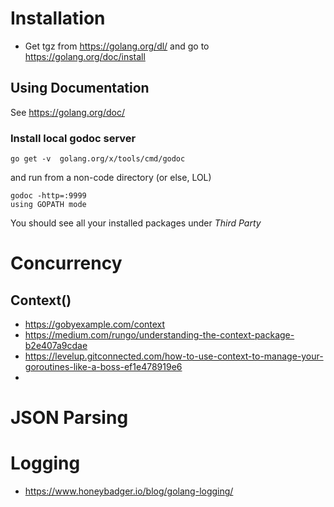 # Installation
- Get tgz from  https://golang.org/dl/ and go to https://golang.org/doc/install

## Using Documentation

See https://golang.org/doc/

### Install local godoc server

```
go get -v  golang.org/x/tools/cmd/godoc
```

and run from a non-code directory (or else, LOL)

```
godoc -http=:9999
using GOPATH mode
```

You should see all your installed packages under *Third Party*


# Concurrency

## Context() 
- https://gobyexample.com/context
- https://medium.com/rungo/understanding-the-context-package-b2e407a9cdae 
- https://levelup.gitconnected.com/how-to-use-context-to-manage-your-goroutines-like-a-boss-ef1e478919e6
- 


# JSON Parsing

# Logging
- https://www.honeybadger.io/blog/golang-logging/
